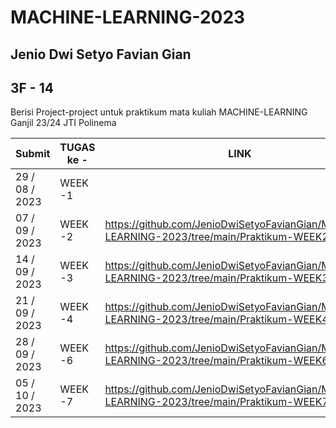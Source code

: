 # MACHINE-LEARNING-2023
## Jenio Dwi Setyo Favian Gian
## 3F - 14
Berisi Project-project untuk praktikum mata kuliah MACHINE-LEARNING Ganjil 23/24 JTI Polinema

|    Submit    | TUGAS ke - | LINK |
| ---------- | ------- | ------- |
| 29 / 08 / 2023 | WEEK -1 |  |
| 07 / 09 / 2023 | WEEK -2 | https://github.com/JenioDwiSetyoFavianGian/MACHINE-LEARNING-2023/tree/main/Praktikum-WEEK2 |
| 14 / 09 / 2023 | WEEK -3 | https://github.com/JenioDwiSetyoFavianGian/MACHINE-LEARNING-2023/tree/main/Praktikum-WEEK3 |
| 21 / 09 / 2023 | WEEK -4 | https://github.com/JenioDwiSetyoFavianGian/MACHINE-LEARNING-2023/tree/main/Praktikum-WEEK4 |
| 28 / 09 / 2023 | WEEK -6 | https://github.com/JenioDwiSetyoFavianGian/MACHINE-LEARNING-2023/tree/main/Praktikum-WEEK6 |
| 05 / 10 / 2023 | WEEK -7 | https://github.com/JenioDwiSetyoFavianGian/MACHINE-LEARNING-2023/tree/main/Praktikum-WEEK7 |
